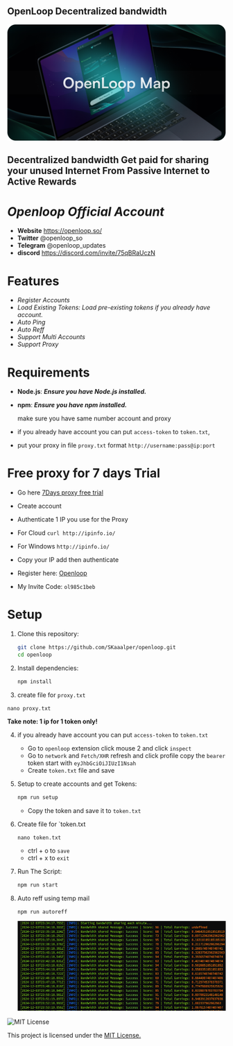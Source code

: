 ## **OpenLoop Decentralized bandwidth**


![Banner](https://github.com/SKaaalper/Openloop-node/blob/SKaaalper-patch-1/OpenLoopMap.DdU9p2P0.png)


## **Decentralized bandwidth Get paid for sharing your unused Internet From Passive Internet to Active Rewards**


# *Openloop Official Account*

- **Website** https://openloop.so/
- **Twitter** @openloop_so
- **Telegram** @openloop_updates
- **discord** https://discord.com/invite/75qBRaUczN


# **Features**

- *Register Accounts*
- *Load Existing Tokens: Load pre-existing tokens if you already have account.*
- *Auto Ping*
- *Auto Reff*
- *Support Multi Accounts*
- *Support Proxy*


# **Requirements**

- **Node.js**: ***Ensure you have Node.js installed.***
- **npm**: ***Ensure you have npm installed.***


  make sure you have same number account and proxy


- if you already have account you can put `access-token` to `token.txt`,

- put your proxy in file `proxy.txt` format `http://username:pass@ip:port`


# **Free proxy for 7 days Trial**

- Go here [7Days proxy free trial](https://dashboard.proxyscrape.com/v2/services/premium/ip-authentication/d0a61512-5605-46df-8653-7e7a3d26c830)
- Create account
- Authenticate 1 IP you use for the Proxy
- For Cloud `curl http://ipinfo.io/`
- For Windows `http://ipinfo.io/`
- Copy your IP add then authenticate

- Register here: [Openloop](chrome://extensions/?id=effapmdildnpkiaeghlkicpfflpiambm)
- My Invite Code: `ol985c1beb`


# Setup

1. Clone this repository:
   ```bash
   git clone https://github.com/SKaaalper/openloop.git
   cd openloop
   ```
2. Install dependencies:
   ```bash
   npm install
   ```
3. create file for `proxy.txt`
  ```
  nano proxy.txt
  ```
**Take note: 1 ip for 1 token only!**

4. if you already have account you can put `access-token` to `token.txt`
   - Go to `openloop` extension click mouse 2 and click `inspect`
   - Go to `network` and `Fetch/XHR` refresh and click profile copy the `bearer` token start with `eyJhbGciOiJIUzI1Nsah`
   - Create `token.txt` file and save

5. Setup to create accounts and get Tokens:
   ```bash
   npm run setup
   ```
   - Copy the token and save it to `token.txt`

6. Create file for `token.txt
   ```
   nano token.txt
   ```
   - ctrl + o to `save`
   - ctrl + x to `exit`
   
7. Run The Script:
   ```bash
   npm run start
   ```
8. Auto reff using temp mail
   ```bash
   npm run autoreff
   ```

   ![Banner](https://github.com/SKaaalper/Openloop-node/blob/main/123.png)
   
![MIT License](https://img.shields.io/badge/License-MIT-yellow)

   This project is licensed under the [MIT License.](https://github.com/SKaaalper/Openloop-node/blob/main/LICENSE)
